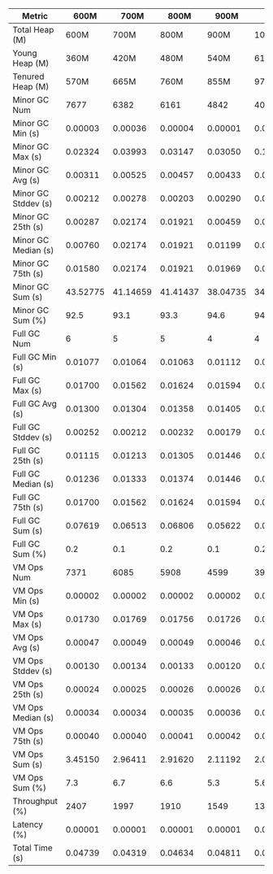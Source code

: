 | Metric | 600M | 700M | 800M | 900M | 1GB | 2GB | 4GB | 8GB |
|------|----|----|----|----|---|---|---|---|
| Total Heap (M) | 600M | 700M | 800M | 900M | 1024M | 2048M | 4096M | 8192M |
| Young Heap (M) | 360M | 420M | 480M | 540M | 614M | 1228M | 2456M | 4912M |
| Tenured Heap (M) | 570M | 665M | 760M | 855M | 973M | 1946M | 3892M | 7784M |
| Minor GC Num | 7677 | 6382 | 6161 | 4842 | 4097 | 2583 | 379 | 161 |
| Minor GC Min (s) | 0.00003 | 0.00036 | 0.00004 | 0.00001 | 0.00002 | 0.00061 | 0.00327 | 0.00364 |
| Minor GC Max (s) | 0.02324 | 0.03993 | 0.03147 | 0.03050 | 0.19822 | 0.03323 | 0.00910 | 0.01177 |
| Minor GC Avg (s) | 0.00311 | 0.00525 | 0.00457 | 0.00433 | 0.00419 | 0.00668 | 0.00398 | 0.00467 |
| Minor GC Stddev (s) | 0.00212 | 0.00278 | 0.00203 | 0.00290 | 0.00347 | 0.00346 | 0.00046 | 0.00078 |
| Minor GC 25th (s) | 0.00287 | 0.02174 | 0.01921 | 0.00459 | 0.00423 | 0.02088 | 0.00376 | 0.00435 |
| Minor GC Median (s) | 0.00760 | 0.02174 | 0.01921 | 0.01199 | 0.01457 | 0.02088 | 0.00389 | 0.00455 |
| Minor GC 75th (s) | 0.01580 | 0.02174 | 0.01921 | 0.01969 | 0.02077 | 0.02169 | 0.00407 | 0.00478 |
| Minor GC Sum (s) | 43.52775 | 41.14659 | 41.41437 | 38.04735 | 34.94189 | 25.15380 | 1.50670 | 0.75228 |
| Minor GC Sum (%) | 92.5 | 93.1 | 93.3 | 94.6 | 94.3 | 95.7 | 83.8 | 79.2 |
| Full GC Num | 6 | 5 | 5 | 4 | 4 | 3 | 2 | 2 |
| Full GC Min (s) | 0.01077 | 0.01064 | 0.01063 | 0.01112 | 0.01234 | 0.01581 | 0.02247 | 0.03434 |
| Full GC Max (s) | 0.01700 | 0.01562 | 0.01624 | 0.01594 | 0.01581 | 0.02292 | 0.03514 | 0.07035 |
| Full GC Avg (s) | 0.01300 | 0.01304 | 0.01358 | 0.01405 | 0.01444 | 0.02099 | 0.02880 | 0.05235 |
| Full GC Stddev (s) | 0.00252 | 0.00212 | 0.00232 | 0.00179 | 0.00126 | 0.00251 | 0.00896 | 0.02546 |
| Full GC 25th (s) | 0.01115 | 0.01213 | 0.01305 | 0.01446 | 0.01477 | 0.02262 | 0.02247 | 0.03434 |
| Full GC Median (s) | 0.01236 | 0.01333 | 0.01374 | 0.01446 | 0.01477 | 0.02262 | 0.02247 | 0.03434 |
| Full GC 75th (s) | 0.01700 | 0.01562 | 0.01624 | 0.01594 | 0.01581 | 0.02292 | 0.03514 | 0.07035 |
| Full GC Sum (s) | 0.07619 | 0.06513 | 0.06806 | 0.05622 | 0.05775 | 0.06135 | 0.05761 | 0.10470 |
| Full GC Sum (%) | 0.2 | 0.1 | 0.2 | 0.1 | 0.2 | 0.2 | 3.2 | 11.0 |
| VM Ops Num | 7371 | 6085 | 5908 | 4599 | 3918 | 2500 | 450 | 230 |
| VM Ops Min (s) | 0.00002 | 0.00002 | 0.00002 | 0.00002 | 0.00002 | 0.00002 | 0.00003 | 0.00002 |
| VM Ops Max (s) | 0.01730 | 0.01769 | 0.01756 | 0.01726 | 0.01770 | 0.01770 | 0.01372 | 0.00328 |
| VM Ops Avg (s) | 0.00047 | 0.00049 | 0.00049 | 0.00046 | 0.00053 | 0.00042 | 0.00052 | 0.00041 |
| VM Ops Stddev (s) | 0.00130 | 0.00134 | 0.00133 | 0.00120 | 0.00148 | 0.00081 | 0.00106 | 0.00024 |
| VM Ops 25th (s) | 0.00024 | 0.00025 | 0.00026 | 0.00026 | 0.00027 | 0.00028 | 0.00037 | 0.00033 |
| VM Ops Median (s) | 0.00034 | 0.00034 | 0.00035 | 0.00036 | 0.00036 | 0.00038 | 0.00042 | 0.00040 |
| VM Ops 75th (s) | 0.00040 | 0.00040 | 0.00041 | 0.00042 | 0.00042 | 0.00045 | 0.00047 | 0.00047 |
| VM Ops Sum (s) | 3.45150 | 2.96411 | 2.91620 | 2.11192 | 2.05791 | 1.06129 | 0.23388 | 0.09337 |
| VM Ops Sum (%) | 7.3 | 6.7 | 6.6 | 5.3 | 5.6 | 4.0 | 13.0 | 9.8 |
| Throughput (%) | 2407 | 1997 | 1910 | 1549 | 1358 | 800 | 0 | 0 |
| Latency (%) | 0.00001 | 0.00001 | 0.00001 | 0.00001 | 0.00001 | 0.00001 | 0.00000 | 0.00000 |
| Total Time (s) | 0.04739 | 0.04319 | 0.04634 | 0.04811 | 0.04569 | 0.03205 | 0.00000 | 0.00000 |
